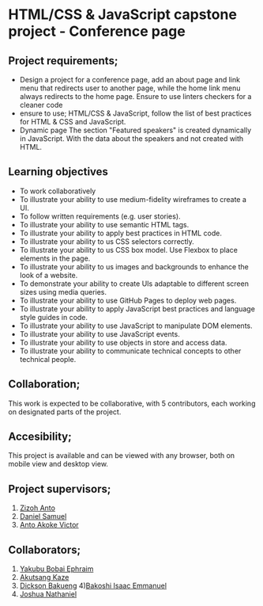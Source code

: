 # HTML/CSS & JavaScript capstone project - Conference page
 ##  Project requirements;
  - Design  a project for a conference page, add an about page and link menu that redirects user to another page, while the home link menu always redirects to the home page. Ensure to use linters checkers for a cleaner code 
  -  ensure to use; HTML/CSS & JavaScript, follow the list of best practices for HTML & CSS
and JavaScript.
 - Dynamic page
The section "Featured speakers" is created dynamically in JavaScript.
 With the data about the speakers and not created with HTML.
 ## Learning objectives
 - To work collaboratively
- To illustrate your ability to use medium-fidelity wireframes to create a UI.
- To follow written requirements (e.g. user stories).
- To illustrate your ability to use semantic HTML tags.
- To illustrate your ability to apply best practices in HTML code.
- To illustrate your ability to us CSS selectors correctly.
- To illustrate your ability to us CSS box model.
 Use Flexbox to place elements in the page.
-  To illustrate your ability to us images and backgrounds to enhance the look of a website.
- To demonstrate your ability to create UIs adaptable to different screen sizes using media queries.
- To illustrate your ability to use GitHub Pages to deploy web pages.
- To illustrate your ability to apply JavaScript best practices and language style guides in code.
- To illustrate your ability to use JavaScript to manipulate DOM elements.
- To illustrate your ability to use JavaScript events.
- To illustrate your ability to use objects in store and access data.
- To illustrate your ability to communicate technical concepts to other technical people.

## Collaboration;
This work is expected to be collaborative, with 5 contributors, each working on designated parts of the project.
## Accesibility;
 This project is available and can be viewed with any browser, both on mobile view and desktop view.
 ## Project supervisors;
 1) [Zizoh Anto](https://github.com/zizoh)
 2) [Daniel Samuel](https://github.com/DanSam5K)
 3) [Anto Akoke Victor](https://github.com/antoHero)
 ## Collaborators;
 1) [Yakubu Bobai Ephraim](https://github.com/Phildeoner)
 2) [Akutsang Kaze](https://github.com/akuutsang)
 3) [Dickson Bakueng](https://github.com/BlaizDickson)
 4)[Bakoshi Isaac Emmanuel](https://github.com/Kadunapikin)
 5) [Joshua Nathaniel](https://github.com/Bazzy09)


